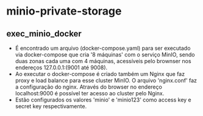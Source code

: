 # minio-private-storage

## exec_minio_docker
- É encontrado um arquivo (docker-compose.yaml) para ser executado via docker-compose que cria '8 máquinas' com o serviço MinIO, sendo duas zonas cada uma com 4 máquinas, acessíveis pelo brownser nos endereços 127.0.0.1:(9001 até 9008).
- Ao executar o docker-compose é criado também um Nginx que faz proxy e load balance para esse cluster MinIO. O arquivo 'nginx.conf' faz a configuração do nginx. Através do browser no endereço localhost:9000 é possível ter acesso ao cluster pelo Nginx.
- Estão configurados os valores 'minio' e 'minio123' como access key e secret key respectivamente.
